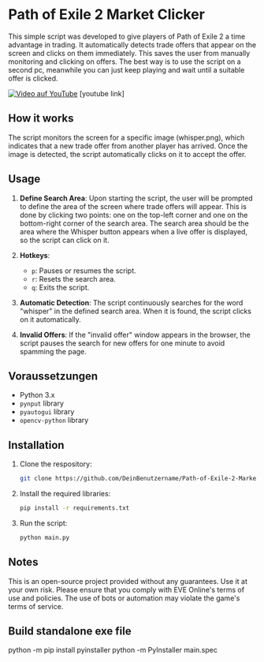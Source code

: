 # Path of Exile 2 Market Clicker

This simple script was developed to give players of Path of Exile 2 a time advantage in trading. It automatically detects trade offers that appear on the screen and clicks on them immediately. This saves the user from manually monitoring and clicking on offers. The best way is to use the script on a second pc, meanwhile you can just keep playing and wait until a suitable offer is clicked.

[![Video auf YouTube](https://img.youtube.com/vi/4qMOas1E3r0/maxresdefault.jpg
)](https://youtu.be/4qMOas1E3r0)
[youtube link]

## How it works

The script monitors the screen for a specific image (whisper.png), which indicates that a new trade offer from another player has arrived. Once the image is detected, the script automatically clicks on it to accept the offer.

## Usage

1. **Define Search Area**: Upon starting the script, the user will be prompted to define the area of the screen where trade offers will appear. This is done by clicking two points: one on the top-left corner and one on the bottom-right corner of the search area. The search area should be the area where the Whisper button appears when a live offer is displayed, so the script can click on it.

2. **Hotkeys**:
    - `p`: Pauses or resumes the script.
    - `r`: Resets the search area.
    - `q`: Exits the script.

3. **Automatic Detection**: The script continuously searches for the word "whisper" in the defined search area. When it is found, the script clicks on it automatically.

4. **Invalid Offers**: If the "invalid offer" window appears in the browser, the script pauses the search for new offers for one minute to avoid spamming the page.

## Voraussetzungen

- Python 3.x
- `pynput` library
- `pyautogui` library
- `opencv-python` library

## Installation

1. Clone the respository:
    ```bash
    git clone https://github.com/DeinBenutzername/Path-of-Exile-2-Market-Clicker.git
    ```
2. Install the required libraries:
    ```bash
    pip install -r requirements.txt
    ```
3. Run the script:
    ```bash
    python main.py
    ```

## Notes

This is an open-source project provided without any guarantees. Use it at your own risk.
Please ensure that you comply with EVE Online's terms of use and policies. The use of bots or automation may violate the game's terms of service.

## Build standalone exe file

python -m pip install pyinstaller
python -m PyInstaller main.spec